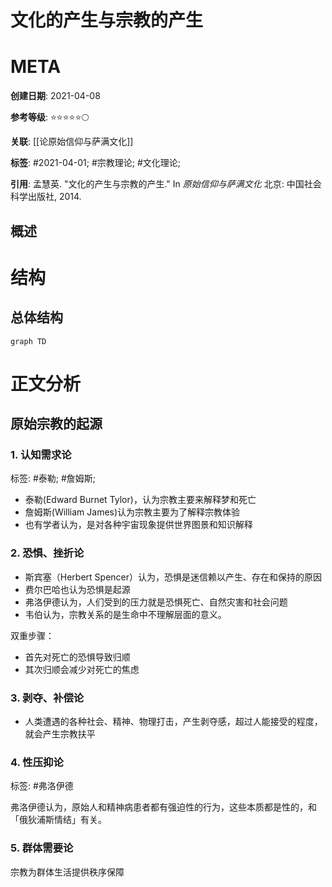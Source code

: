 # 文化的产生与宗教的产生

# META

**创建日期**: 2021-04-08

**参考等级**: ⭐⭐⭐⭐⭐🌕

**关联**: [[论原始信仰与萨满文化]]

**标签**: #2021-04-01; #宗教理论; #文化理论;

**引用**: 孟慧英. "文化的产生与宗教的产生." In *原始信仰与萨满文化* 北京: 中国社会科学出版社, 2014.

## 概述


# 结构

## 总体结构

```mermaid
graph TD

```

# 正文分析

## 原始宗教的起源

### 1. 认知需求论

标签: #泰勒; #詹姆斯;

* 泰勒(Edward Burnet Tylor)，认为宗教主要来解释梦和死亡
* 詹姆斯(William James)认为宗教主要为了解释宗教体验
* 也有学者认为，是对各种宇宙现象提供世界图景和知识解释

### 2. 恐惧、挫折论

* 斯宾塞（Herbert Spencer）认为，恐惧是迷信赖以产生、存在和保持的原因
* 费尔巴哈也认为恐惧是起源
* 弗洛伊德认为，人们受到的压力就是恐惧死亡、自然灾害和社会问题
* 韦伯认为，宗教关系的是生命中不理解层面的意义。

双重步骤：

* 首先对死亡的恐惧导致归顺
* 其次归顺会减少对死亡的焦虑

### 3. 剥夺、补偿论

* 人类遭遇的各种社会、精神、物理打击，产生剥夺感，超过人能接受的程度，就会产生宗教扶平

### 4. 性压抑论

标签: #弗洛伊德

弗洛伊德认为，原始人和精神病患者都有强迫性的行为，这些本质都是性的，和「俄狄浦斯情结」有关。

### 5. 群体需要论

宗教为群体生活提供秩序保障

